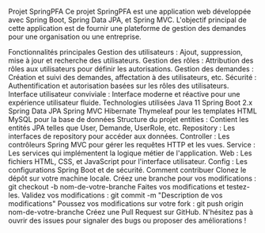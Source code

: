 Projet SpringPFA
Ce projet SpringPFA est une application web développée avec Spring Boot, Spring Data JPA, et Spring MVC. L'objectif principal de cette application est de fournir une plateforme de gestion des demandes pour une organisation ou une entreprise.

Fonctionnalités principales
Gestion des utilisateurs : Ajout, suppression, mise à jour et recherche des utilisateurs.
Gestion des rôles : Attribution des rôles aux utilisateurs pour définir les autorisations.
Gestion des demandes : Création et suivi des demandes, affectation à des utilisateurs, etc.
Sécurité : Authentification et autorisation basées sur les rôles des utilisateurs.
Interface utilisateur conviviale : Interface moderne et réactive pour une expérience utilisateur fluide.
Technologies utilisées
Java 11
Spring Boot 2.x
Spring Data JPA
Spring MVC
Hibernate
Thymeleaf pour les templates HTML
MySQL pour la base de données
Structure du projet
entities : Contient les entités JPA telles que User, Demande, UserRole, etc.
Repository : Les interfaces de repository pour accéder aux données.
Controller : Les contrôleurs Spring MVC pour gérer les requêtes HTTP et les vues.
Service : Les services qui implémentent la logique métier de l'application.
Web : Les fichiers HTML, CSS, et JavaScript pour l'interface utilisateur.
Config : Les configurations Spring Boot et de sécurité.
Comment contribuer
Clonez le dépôt sur votre machine locale.
Créez une branche pour vos modifications : git checkout -b nom-de-votre-branche
Faites vos modifications et testez-les.
Validez vos modifications : git commit -m "Description de vos modifications"
Poussez vos modifications sur votre fork : git push origin nom-de-votre-branche
Créez une Pull Request sur GitHub.
N'hésitez pas à ouvrir des issues pour signaler des bugs ou proposer des améliorations !
